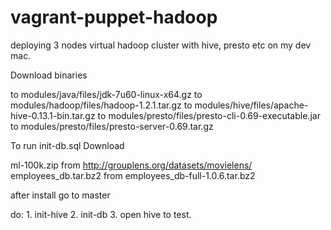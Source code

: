 vagrant-puppet-hadoop
=====================

deploying 3 nodes virtual hadoop cluster with hive, presto etc on my dev mac.

Download binaries

to modules/java/files/jdk-7u60-linux-x64.gz
to modules/hadoop/files/hadoop-1.2.1.tar.gz
to modules/hive/files/apache-hive-0.13.1-bin.tar.gz
to modules/presto/files/presto-cli-0.69-executable.jar
to modules/presto/files/presto-server-0.69.tar.gz

To run init-db.sql
Download

ml-100k.zip from http://grouplens.org/datasets/movielens/
employees_db.tar.bz2 from employees_db-full-1.0.6.tar.bz2

after install go to master

do: 1. init-hive 2. init-db 3. open hive to test.
